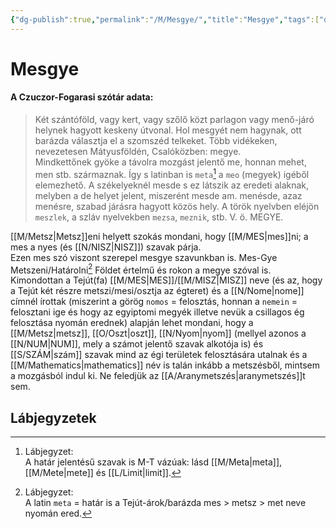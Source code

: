 ```yaml
---
{"dg-publish":true,"permalink":"/M/Mesgye/","title":"Mesgye","tags":["dg_uploaded"],"created":"2023-10-25T04:58","updated":"2023-11-08T04:07"}
---
```



# Mesgye

#### A Czuczor-Fogarasi szótár adata:

> Két szántóföld, vagy kert, vagy szőlő közt parlagon vagy menő-járó helynek hagyott keskeny útvonal. Hol mesgyét nem hagynak, ott barázda választja el a szomszéd telkeket. Több vidékeken, nevezetesen Mátyusföldén, Csalóközben: megye.  
> Mindkettőnek gyöke a távolra mozgást jelentő me, honnan mehet, men stb. származnak. Így s latinban is `meta`[^1] a `meo` (megyek) igéből elemezhető. A székelyeknél mesde s ez látszik az eredeti alaknak, melyben a de helyet jelent, miszerént mesde am. menésde, azaz menésre, szabad járásra hagyott közös hely. A török nyelvben eléjön `meszlek`, a szláv nyelvekben `mezsa`, `meznik`, stb. V. ö. MEGYE.  

[[M/Metsz\|Metsz]]eni helyett szokás mondani, hogy [[M/MES\|mes]]ni; a mes a nyes (és [[N/NISZ\|NISZ]]) szavak párja.  
Ezen mes szó viszont szerepel mesgye szavunkban is. Mes-Gye Metszeni/Határolni[^2] Földet értelmű és rokon a megye szóval is. Kimondottan a Tejút(fa) [[M/MES\|MES]]/[[M/MISZ\|MISZ]] neve (és az, hogy a Tejút két részre metszi/mesi/osztja az égteret) és a [[N/Nome\|nome]] címnél írottak (miszerint a görög `nomos` = felosztás, honnan a `nemein` = felosztani ige és hogy az egyiptomi megyék illetve nevük a csillagos ég felosztása nyomán erednek) alapján lehet mondani, hogy a [[M/Metsz\|metsz]], [[O/Oszt\|oszt]], [[N/Nyom\|nyom]] (mellyel azonos a [[N/NUM\|NUM]], mely a számot jelentő szavak alkotója is) és [[S/SZÁM\|szám]] szavak mind az égi területek felosztására utalnak és a [[M/Mathematics\|mathematics]] név is talán inkább a metszésből, mintsem a mozgásból indul ki. Ne feledjük az [[A/Aranymetszés\|aranymetszés]]t sem.  

## Lábjegyzetek

[^1]: Lábjegyzet:  
A határ jelentésű szavak is M-T vázúak: lásd [[M/Meta\|meta]], [[M/Mete\|mete]] és [[L/Limit\|limit]].  

[^2]: Lábjegyzet:  
A latin `meta` = határ is a Tejút-árok/barázda mes > metsz > met neve nyomán ered.  